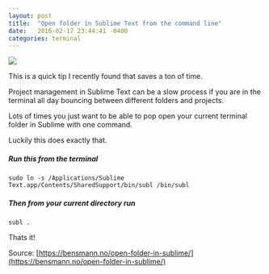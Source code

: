 ```yaml
---
layout: post
title:  "Open folder in Sublime Text from the command line"
date:   2016-02-17 23:44:41 -0400
categories: terminal
---
```


![](http://thewaterbear.comhttps://dl.dropboxusercontent.com/u/255297/portfolio/ghost/images/2014/Feb/Screen_Shot_2014_02_15_at_9_35_10_PM.png)

This is a quick tip I recently found that saves a ton of time.

Project management in Sublime Text can be a slow process if you are in the terminal all day bouncing between different folders and projects.

Lots of times you just want to be able to pop open your current terminal folder in Sublime with one command.

Luckily this does exactly that.

##### Run this from the terminal
    sudo ln -s /Applications/Sublime Text.app/Contents/SharedSupport/bin/subl /bin/subl
    

##### Then from your current directory run
    subl .


Thats it!


Source:
[https://bensmann.no/open-folder-in-sublime/](https://bensmann.no/open-folder-in-sublime/)





